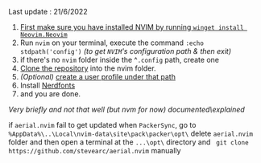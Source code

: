 Last update : 21/6/2022 

1. [First make sure you have installed NVIM by running `winget install Neovim.Neovim`](https://github.com/neovim/neovim/wiki/Installing-Neovim#winget)
2. Run `nvim` on your terminal, execute the command `:echo stdpath('config')` *(to get `NVIM`'s configuration path & then exit)*
3. if there's no `nvim` folder inside the ^`.config` path, create one
4. [Clone the repository](https://github.com/AstroNvim/AstroNvim#clone-the-repository) into the nvim folder.
5. *(Optional)* [create a user profile under that path](https://astronvim.github.io/configuration/manage_user_config)
6. Install [Nerdfonts](https://youtu.be/5-aK2_WwrmM?t=85)
7. and you are done.


*Very briefly and not that well (but nvm for now) documented\explained*


if `aerial.nvim` fail to get updated when `PackerSync`, go to `%AppData%\..\Local\nvim-data\site\pack\packer\opt\` delete `aerial.nvim` folder and then open a terminal at the `...\opt\` directory and ` git clone https://github.com/stevearc/aerial.nvim` manually


